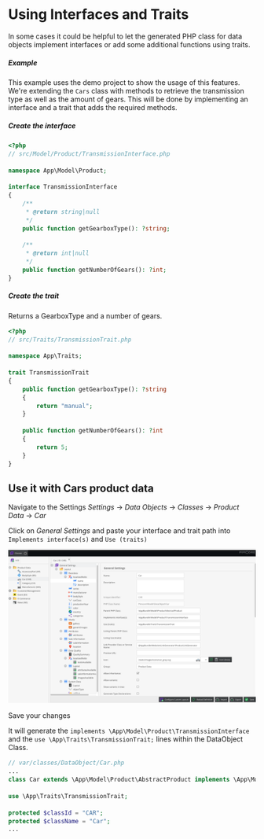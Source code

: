 # Using Interfaces and Traits
In some cases it could be helpful to let the generated PHP class for data objects implement interfaces or add some additional functions using traits.

##### Example
This example uses the demo project to show the usage of this features.
We're extending the `Cars` class with methods to retrieve the transmission type as well as the amount of gears. This will be done by implementing an interface and a trait that adds the required methods.

##### Create the interface
```php
<?php
// src/Model/Product/TransmissionInterface.php

namespace App\Model\Product;

interface TransmissionInterface
{
    /**
     * @return string|null
     */
    public function getGearboxType(): ?string;

    /**
     * @return int|null
     */
    public function getNumberOfGears(): ?int;
}
```

##### Create the trait
Returns a GearboxType and a number of gears.
```php
<?php
// src/Traits/TransmissionTrait.php

namespace App\Traits;

trait TransmissionTrait
{
    public function getGearboxType(): ?string
    {
        return "manual";
    }

    public function getNumberOfGears(): ?int
    {
        return 5;
    }
}

```

## Use it with Cars product data
Navigate to the Settings *Settings* -> *Data Objects* -> *Classes* -> *Product Data* -> *Car*

Click on *General Settings* and paste your interface and trait path into `Implements interface(s)` and `Use (traits)`

![Example Screenshot](../../../img/interfaces-traits.png)

Save your changes

It will generate the `implements \App\Model\Product\TransmissionInterface` and the
`use \App\Traits\TransmissionTrait;` lines within the DataObject Class.

```php
// var/classes/DataObject/Car.php
...
class Car extends \App\Model\Product\AbstractProduct implements \App\Model\Product\TransmissionInterface {

use \App\Traits\TransmissionTrait;

protected $classId = "CAR";
protected $className = "Car";
...
```
